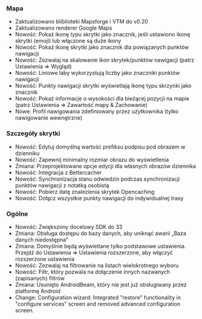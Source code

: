### Mapa
- Zaktualizowano bliblioteki Mapsforge i VTM do v0.20
- Zaktualizowano renderer Google Maps
- Nowość: Pokaż ikonę typu skrytki jako znacznik, jeśli ustawiono ikonę skrytki (emoji) lub włączone są duże ikony
- Nowość: Pokaż ikonę skrytki jako znacznik dla powiązanych punktów nawigacji
- Nowość: Zezwalaj na skalowanie ikon skrytek/punktów nawigacji (patrz Ustawienia => Wygląd)
- Nowość: Liniowe laby wykorzystują liczby jako znaczniki punktów nawigacji
- Nowość: Punkty nawigacji skrytki wyświetlają ikonę typu skrzynki jako znacznik
- Nowość: Pokaż informacje o wysokości dla bieżącej pozycji na mapie (patrz Ustawienia => Zawartość mapy & Zachowanie)
- Nowe: Profil nawigowania zdefiniowany przez użytkownika (tylko nawigowanie wewnętrzne)

### Szczegóły skrytki
- Nowość: Edytuj domyślną wartość prefiksu podpisu pod obrazem w dzienniku
- Nowość: Zapewnij minimalny rozmiar obrazu do wyświetlenia
- Zmiana: Przeprojektowane opcje edycji dla własnych obrazów dziennika
- Nowość: Integracja z Bettercacher
- Nowość: Synchronizacja stanu odwiedzin podczas synchronizacji punktów nawigacji z notatką osobistą
- Nowość: Pobierz datę znalezienia skrytek Opencaching
- Nowość: Dołącz wszystkie punkty nawigacji do indywidualnej trasy

### Ogólne
- Nowość: Zwiększony docelowy SDK do 33
- Zmiana: Obsługa dostępu do bazy danych, aby uniknąć awarii „Baza danych niedostępna”
- Zmiana: Domyślnie będą wyświetlane tylko podstawowe ustawienia. Przejdź do Ustawienia => Ustawienia rozszerzone, aby włączyć rozszerzone ustawienia
- Nowość: Zezwalaj na filtrowanie na listach wielokrotnego wyboru
- Nowość: Filtr, który pozwala na dołączenie innych nazwanych (zapisanych) filtrów
- Zmiana: Usunięto AndroidBeam, który nie jest już obsługiwany przez platformę Android
- Change: Configuration wizard: Integrated "restore" functionality in "configure services" screen and removed advanced configuration screen.
